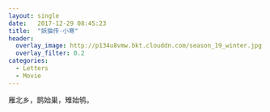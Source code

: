 ```yaml
---
layout: single
date:   2017-12-29 08:45:23
title:  "妖猫传·小寒"
header:
  overlay_image: http://p134u8vmw.bkt.clouddn.com/season_19_winter.jpg
  overlay_filter: 0.2
categories:
  - Letters
  - Movie
---
```


雁北乡，鹊始巢，雉始鸲。
